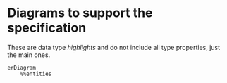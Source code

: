 # Diagrams to support the specification

These are data type *highlights* and do not include all type properties, just the main ones.

```mermaid
erDiagram
    %%entities
    

```
